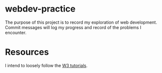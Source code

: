 # webdev-practice

The purpose of this project is to record my exploration of web development.
Commit messages will log my progress and record of the problems I encounter.

# Resources

I intend to loosely follow the [W3 tutorials](http://www.w3schools.com/default.asp).
